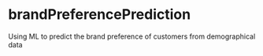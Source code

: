 # brandPreferencePrediction
Using ML to predict the brand preference of customers from demographical data
